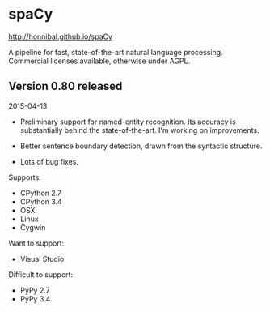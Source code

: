 spaCy
=====

http://honnibal.github.io/spaCy

A pipeline for fast, state-of-the-art natural language processing. Commercial licenses available, otherwise under AGPL.

Version 0.80 released
---------------------

2015-04-13

* Preliminary support for named-entity recognition. Its accuracy is substantially behind the state-of-the-art. I'm working on improvements. 

* Better sentence boundary detection, drawn from the syntactic structure.

* Lots of bug fixes.


Supports:

* CPython 2.7
* CPython 3.4
* OSX
* Linux 
* Cygwin

Want to support:

* Visual Studio

Difficult to support:

* PyPy 2.7
* PyPy 3.4
